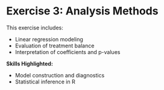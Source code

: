 # Exercise 3: Analysis Methods

This exercise includes:
- Linear regression modeling
- Evaluation of treatment balance
- Interpretation of coefficients and p-values

**Skills Highlighted:**
- Model construction and diagnostics
- Statistical inference in R
